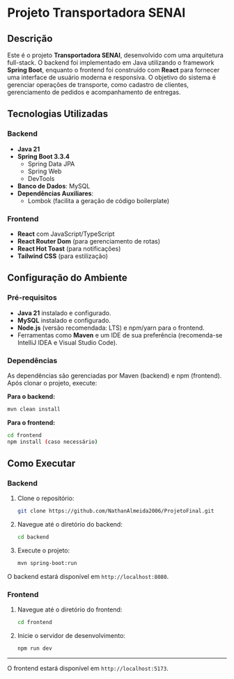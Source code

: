 # Projeto Transportadora SENAI

## Descrição

Este é o projeto **Transportadora SENAI**, desenvolvido com uma arquitetura full-stack. O backend foi implementado em Java utilizando o framework **Spring Boot**, enquanto o frontend foi construído com **React** para fornecer uma interface de usuário moderna e responsiva. O objetivo do sistema é gerenciar operações de transporte, como cadastro de clientes, gerenciamento de pedidos e acompanhamento de entregas.

## Tecnologias Utilizadas

### Backend

- **Java 21**
- **Spring Boot 3.3.4**
  - Spring Data JPA
  - Spring Web
  - DevTools
- **Banco de Dados**: MySQL
- **Dependências Auxiliares**:
  - Lombok (facilita a geração de código boilerplate)

### Frontend

- **React** com JavaScript/TypeScript
- **React Router Dom** (para gerenciamento de rotas)
- **React Hot Toast** (para notificações)
- **Tailwind CSS** (para estilização)

## Configuração do Ambiente

### Pré-requisitos

- **Java 21** instalado e configurado.
- **MySQL** instalado e configurado.
- **Node.js** (versão recomendada: LTS) e npm/yarn para o frontend.
- Ferramentas como **Maven** e um IDE de sua preferência (recomenda-se IntelliJ IDEA e Visual Studio Code).

### Dependências

As dependências são gerenciadas por Maven (backend) e npm (frontend). Após clonar o projeto, execute:

**Para o backend:**

```bash
mvn clean install
```

**Para o frontend:**

```bash
cd frontend
npm install (caso necessário)
```

## Como Executar

### Backend

1. Clone o repositório:
   ```bash
   git clone https://github.com/NathanAlmeida2006/ProjetoFinal.git
   ```
2. Navegue até o diretório do backend:
   ```bash
   cd backend
   ```
3. Execute o projeto:
   ```bash
   mvn spring-boot:run
   ```

O backend estará disponível em `http://localhost:8080`.

### Frontend

1. Navegue até o diretório do frontend:
   ```bash
   cd frontend
   ```
2. Inicie o servidor de desenvolvimento:
   ```bash
   npm run dev
   ```
---

O frontend estará disponível em `http://localhost:5173`.

